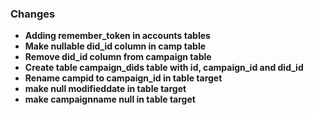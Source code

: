 ### Changes

- **Adding remember_token in accounts tables**
- **Make nullable did_id column in camp table**
- **Remove did_id column from campaign table**
- **Create table campaign_dids table with id, campaign_id and did_id**
- **Rename campid to campaign_id in table target**
- **make null modifieddate in table target**
- **make campaignname null in table target**
